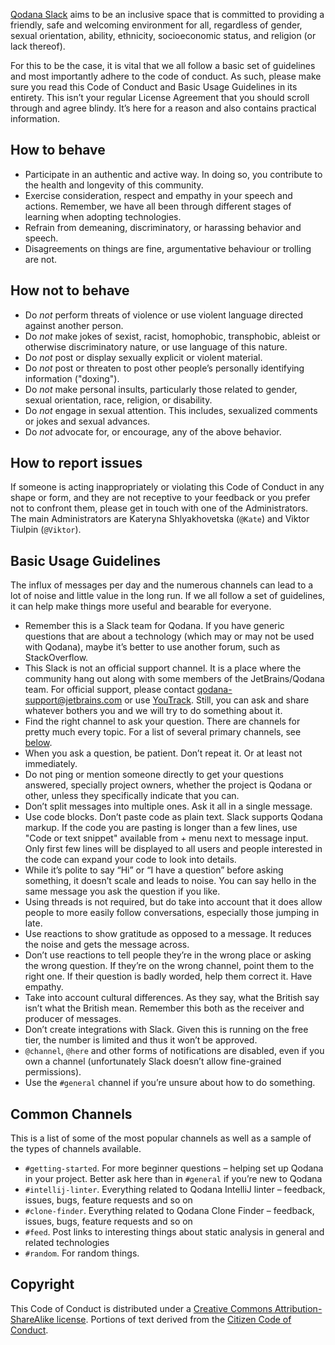 [//]: # (title: Code of Conduct and Guidelines for Qodana Slack)

[Qodana Slack](http://qodana.slack.com/) aims to be an inclusive space that is committed to providing a friendly, safe and welcoming environment for all, regardless of gender, sexual orientation, ability, ethnicity, socioeconomic status, and religion (or lack thereof).

For this to be the case, it is vital that we all follow a basic set of guidelines and most importantly adhere to the code of conduct. As such, please make sure you read this Code of Conduct and Basic Usage Guidelines in its entirety. This isn’t your regular License Agreement that you should scroll through and agree blindy. It’s here for a reason and also contains practical information.

## How to behave

* Participate in an authentic and active way. In doing so, you contribute to the health and longevity of this community.
* Exercise consideration, respect and empathy in your speech and actions. Remember, we have all been through different stages of learning when adopting technologies.
* Refrain from demeaning, discriminatory, or harassing behavior and speech.
* Disagreements on things are fine, argumentative behaviour or trolling are not.

## How not to behave

* Do *not* perform threats of violence or use violent language directed against another person.
* Do *not* make jokes of sexist, racist, homophobic, transphobic, ableist or otherwise discriminatory nature, or use language of this nature.
* Do *not* post or display sexually explicit or violent material.
* Do *not* post or threaten to post other people’s personally identifying information ("doxing").
* Do *not* make personal insults, particularly those related to gender, sexual orientation, race, religion, or disability.
* Do *not* engage in sexual attention. This includes, sexualized comments or jokes and sexual advances.
* Do *not* advocate for, or encourage, any of the above behavior.

## How to report issues

If someone is acting inappropriately or violating this Code of Conduct in any shape or form, and they are not receptive to your feedback or you prefer not to confront them, please get in touch with one of the Administrators. The main Administrators are Kateryna Shlyakhovetska (`@Kate`) and Viktor Tiulpin (`@Viktor`).

## Basic Usage Guidelines
The influx of messages per day and the numerous channels can lead to a lot of noise and little value in the long run. If we all follow a set of guidelines, it can help make things more useful and bearable for everyone.

* Remember this is a Slack team for Qodana. If you have generic questions that are about a technology (which may or may not be used with Qodana), maybe it’s better to use another forum, such as StackOverflow.
* This Slack is not an official support channel. It is a place where the community hang out along with some members of the JetBrains/Qodana team. For official support, please contact [qodana-support@jetbrains.com](mailto:qodana-support@jetbrains.com) or use [YouTrack](https://youtrack.jetbrains.com/newIssue?project=QD). Still, you can ask and share whatever bothers you and we will try to do something about it.
* Find the right channel to ask your question. There are channels for pretty much every topic. For a list of several primary channels, see [below](qodana-slack-code-of-conduct.md#common-channels).
* When you ask a question, be patient. Don’t repeat it. Or at least not immediately.
* Do not ping or mention someone directly to get your questions answered, specially project owners, whether the project is Qodana or other, unless they specifically indicate that you can.
* Don’t split messages into multiple ones. Ask it all in a single message.
* Use code blocks. Don’t paste code as plain text. Slack supports Qodana markup. If the code you are pasting is longer than a few lines, use "Code or text snippet" available from + menu next to message input. Only first few lines will be displayed to all users and people interested in the code can expand your code to look into details.
* While it’s polite to say “Hi” or “I have a question” before asking something, it doesn’t scale and leads to noise. You can say hello in the same message you ask the question if you like.
* Using threads is not required, but do take into account that it does allow people to more easily follow conversations, especially those jumping in late.
* Use reactions to show gratitude as opposed to a message. It reduces the noise and gets the message across.
* Don’t use reactions to tell people they’re in the wrong place or asking the wrong question. If they’re on the wrong channel, point them to the right one. If their question is badly worded, help them correct it. Have empathy.
* Take into account cultural differences. As they say, what the British say isn’t what the British mean. Remember this both as the receiver and producer of messages.
* Don’t create integrations with Slack. Given this is running on the free tier, the number is limited and thus it won’t be approved.
* `@channel`, `@here` and other forms of notifications are disabled, even if you own a channel (unfortunately Slack doesn’t allow fine-grained permissions).
* Use the `#general` channel if you’re unsure about how to do something.

## Common Channels

This is a list of some of the most popular channels as well as a sample of the types of channels available.

* `#getting-started`. For more beginner questions – helping set up Qodana in your project. Better ask here than in `#general` if you’re new to Qodana
* `#intellij-linter`. Everything related to Qodana IntelliJ linter – feedback, issues, bugs, feature requests and so on
* `#clone-finder`. Everything related to Qodana Clone Finder – feedback, issues, bugs, feature requests and so on
* `#feed`. Post links to interesting things about static analysis in general and related technologies
* `#random`. For random things.

## Copyright

This Code of Conduct is distributed under a [Creative Commons Attribution-ShareAlike license](http://creativecommons.org/licenses/by-sa/3.0/). Portions of text derived from the [Citizen Code of Conduct](http://citizencodeofconduct.org/).  